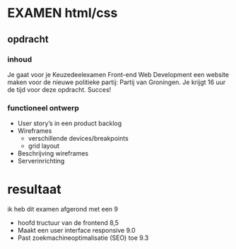 # EXAMEN html/css
## opdracht
### inhoud
Je gaat voor je Keuzedeelexamen Front-end Web Development een website maken voor de nieuwe politieke partij: Partij van Groningen.
Je krijgt 16 uur de tijd voor deze opdracht.
Succes!
### functioneel ontwerp
- User story’s in een product backlog
- Wireframes
  - verschillende devices/breakpoints
  - grid layout
- Beschrijving wireframes
- Serverinrichting



# resultaat
ik heb dit examen afgerond met een 9
 - hoofd tructuur van de frontend 8,5
  - Maakt een user interface responsive 9.0
  - Past zoekmachineoptimalisatie (SEO) toe 9.3
